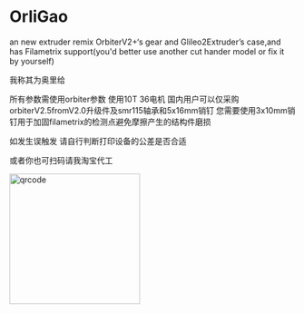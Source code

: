 # OrliGao
an new extruder remix OrbiterV2+‘s gear and Glileo2Extruder’s case,and has Filametrix support(you'd better use another cut hander model or fix it by yourself)

我称其为奥里给

所有参数需使用orbiter参数 
使用10T 36电机 
国内用户可以仅采购orbiterV2.5fromV2.0升级件及smr115轴承和5x16mm销钉 
您需要使用3x10mm销钉用于加固filametrix的检测点避免摩擦产生的结构件磨损

如发生误触发 请自行判断打印设备的公差是否合适

或者你也可扫码请我淘宝代工

<img width="230" height="230" alt="qrcode" src="https://github.com/user-attachments/assets/f780dab9-75f3-4a8c-95ef-e3561d409ba3" />
